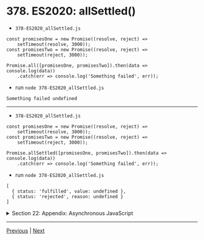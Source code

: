 # 378. ES2020: allSettled()

-   `378-ES2020_allSettled.js`
```
const promisesOne = new Promise((resolve, reject) => 
    setTimeout(resolve, 3000));
const promisesTwo = new Promise((resolve, reject) => 
    setTimeout(reject, 3000));

Promise.all([promisesOne, promisesTwo]).then(data => console.log(data))
    .catch(err => console.log('Something failed', err));
```

- run `node 378-ES2020_allSettled.js`

```
Something failed undefined
```

---

-   `378-ES2020_allSettled.js`   
```
const promisesOne = new Promise((resolve, reject) => 
    setTimeout(resolve, 3000));
const promisesTwo = new Promise((resolve, reject) => 
    setTimeout(reject, 3000));

Promise.allSettled([promisesOne, promisesTwo]).then(data => console.log(data))
    .catch(err => console.log('Something failed', err));
```

- run `node 378-ES2020_allSettled.js`

```
[
  { status: 'fulfilled', value: undefined },
  { status: 'rejected', reason: undefined }
]
```

<details>
  <summary> Section 22: Appendix: Asynchronous JavaScript </summary>

  - [Codebase: Async](../src/s22_Async/)

</details>


---

[Previous](./377_Parallel-Sequence-and-Race.md) | [Next](./379_Threads-Concurrency-and-Parallelism.md)